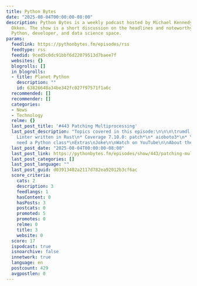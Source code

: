 ```yaml
---
title: Python Bytes
date: "2025-08-04T00:00:00-08:00"
description: Python Bytes is a weekly podcast hosted by Michael Kennedy and Brian
  Okken. The show is a short discussion on the headlines and noteworthy news in the
  Python, developer, and data science space.
params:
  feedlink: https://pythonbytes.fm/episodes/rss
  feedtype: rss
  feedid: 9ced5c0dc91bbf6d22079513d7baee7f
  websites: {}
  blogrolls: []
  in_blogrolls:
  - title: Planet Python
    description: ""
    id: 63826648a34be342fc027f97571f1a6c
  recommended: []
  recommender: []
  categories:
  - News
  - Technology
  relme: {}
  last_post_title: '#443 Patching Multiprocessing'
  last_post_description: "Topics covered in this episode:\n\n\n\trumdl - A Markdown
    Linter written in Rust\n* Coverage 7.10.0: patch*\n* aioboto3*\n* You might not
    need a Python class*\nExtras\nJoke\n\nWatch on YouTube\n\nAbout the"
  last_post_date: "2025-08-04T00:00:00-08:00"
  last_post_link: https://pythonbytes.fm/episodes/show/443/patching-multiprocessing
  last_post_categories: []
  last_post_language: ""
  last_post_guid: d03913402a2117d782ea92012b3cf6ac
  score_criteria:
    cats: 2
    description: 3
    feedlangs: 1
    hasContent: 0
    hasPosts: 3
    postcats: 0
    promoted: 5
    promotes: 0
    relme: 0
    title: 3
    website: 0
  score: 17
  ispodcast: true
  isnoarchive: false
  innetwork: true
  language: en
  postcount: 429
  avgpostlen: 0
---
```

